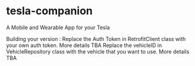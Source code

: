 # tesla-companion
A Mobile and Wearable App for your Tesla

Building your version :
Replace the Auth Token in RetrofitClient class with your own auth token. More details TBA
Replace the vehicleID in VehicleRepository class with the vehicle that you want to use. More details TBA
